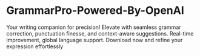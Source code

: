 # GrammarPro-Powered-By-OpenAI
Your writing companion for precision! Elevate with seamless grammar correction, punctuation finesse, and context-aware suggestions. Real-time improvement, global language support. Download now and refine your expression effortlessly
